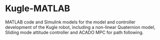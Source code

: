 # Kugle-MATLAB
MATLAB code and Simulink models for the model and controller development of the Kugle robot, including a non-linear Quaternion model, Sliding mode attitude controller and ACADO MPC for path following.
